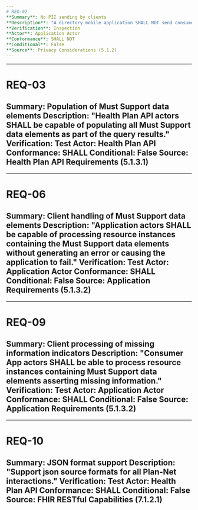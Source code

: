 ```yaml
---
# REQ-02
**Summary**: No PII sending by clients
**Description**: "A directory mobile application SHALL NOT send consumer identifiable information when querying a Plan-Net service."
**Verification**: Inspection
**Actor**: Application Actor
**Conformance**: SHALL NOT
**Conditional**: False
**Source**: Privacy Considerations (5.1.2)
---
```


---
# REQ-03
**Summary**: Population of Must Support data elements
**Description**: "Health Plan API actors SHALL be capable of populating all Must Support data elements as part of the query results."
**Verification**: Test
**Actor**: Health Plan API
**Conformance**: SHALL
**Conditional**: False
**Source**: Health Plan API Requirements (5.1.3.1)
---

---
# REQ-06
**Summary**: Client handling of Must Support data elements
**Description**: "Application actors SHALL be capable of processing resource instances containing the Must Support data elements without generating an error or causing the application to fail."
**Verification**: Test
**Actor**: Application Actor
**Conformance**: SHALL
**Conditional**: False
**Source**: Application Requirements (5.1.3.2)
---

---
# REQ-09
**Summary**: Client processing of missing information indicators
**Description**: "Consumer App actors SHALL be able to process resource instances containing Must Support data elements asserting missing information."
**Verification**: Test
**Actor**: Application Actor
**Conformance**: SHALL
**Conditional**: False
**Source**: Application Requirements (5.1.3.2)
---

---
# REQ-10
**Summary**: JSON format support
**Description**: "Support json source formats for all Plan-Net interactions."
**Verification**: Test
**Actor**: Health Plan API
**Conformance**: SHALL
**Conditional**: False
**Source**: FHIR RESTful Capabilities (7.1.2.1)
---
